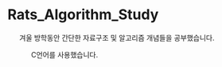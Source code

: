 # Rats_Algorithm_Study
<ul type="disc">겨울 방학동안 간단한 자료구조 및 알고리즘 개념들을 공부했습니다. <p>
<ul type="disc">C언어를 사용했습니다.
